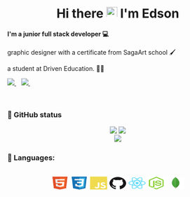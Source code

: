 
<h1 align='center'>
  Hi there <img src="https://media.giphy.com/media/hvRJCLFzcasrR4ia7z/giphy.gif" height="25px" width="25px"> I'm Edson
</h1>

#### I'm a junior full stack developer :computer:
graphic designer with a certificate from SagaArt school :paintbrush:

a student at Driven Education. :student:
<br>
<p>
  <a href="https://www.linkedin.com/in/edson-ewerton-4b5136239/">
    <img src="https://img.shields.io/badge/linkedin-%230077B5.svg?&style=for-the-badge&logo=linkedin&logoColor=white" />
  </a>&nbsp;&nbsp;
  <a href="https://www.instagram.com/edew_xyz/">
    <img src="https://img.shields.io/badge/instagram-%23E4405F.svg?&style=for-the-badge&logo=instagram&logoColor=white" />        
  </a>&nbsp;&nbsp;  
</p>

<br/>

### :robot: GitHub status
<div align="center">
  <img height="180em" src="https://github-readme-stats.vercel.app/api?username=Edson0012&show_icons=true&theme=vision-friendly-dark&include_all_commits=true"/>
  <img height="180em" src="https://github-readme-stats.vercel.app/api/top-langs/?username=Edson0012&layout=compact&langs_count=7&theme=vision-friendly-dark"/>
</div>

<div align="center">
<img src="https://github-readme-stats.vercel.app/api/wakatime?username=Edew&)(https://github.com/anuraghazra/github-readme-stats&bg_color=1,000000,000000&title_color=f5bd01&text_color=ffffff&)"/> 
</div>


### :rocket: Languages:
<div align="center" style="display: inline_block"><br>
  <img align="center" alt="HTML" height="30" width="40" src="https://raw.githubusercontent.com/devicons/devicon/master/icons/html5/html5-original.svg">
  <img align="center" alt="CSS" height="30" width="40" src="https://raw.githubusercontent.com/devicons/devicon/master/icons/css3/css3-original.svg">
  <img align="center" alt="Js" height="30" width="40" src="https://raw.githubusercontent.com/devicons/devicon/master/icons/javascript/javascript-plain.svg">
  <img align="center" alt="Github" height="30" width="40" src="https://raw.githubusercontent.com/devicons/devicon/master/icons/github/github-original.svg">
  <img align="center" alt="React" height="30" width="40" src="https://raw.githubusercontent.com/devicons/devicon/master/icons/react/react-original.svg">
  <img align="center" alt="Nodejs" height="30" width="40" src="https://raw.githubusercontent.com/devicons/devicon/master/icons/nodejs/nodejs-original.svg">
  <img align="center" alt="Mongodb" height="30" width="40" src="https://raw.githubusercontent.com/devicons/devicon/master/icons/mongodb/mongodb-original.svg">
  </div>
